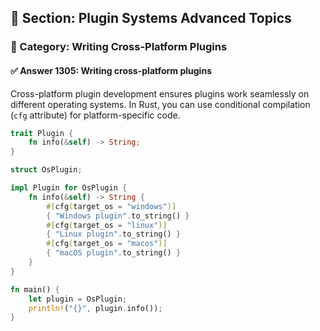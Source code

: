 ## 📘 Section: Plugin Systems Advanced Topics  
### 🔹 Category: Writing Cross-Platform Plugins  
#### ✅ Answer 1305: Writing cross-platform plugins

Cross-platform plugin development ensures plugins work seamlessly on different operating systems. In Rust, you can use conditional compilation (`cfg` attribute) for platform-specific code.

```rust
trait Plugin {
    fn info(&self) -> String;
}

struct OsPlugin;

impl Plugin for OsPlugin {
    fn info(&self) -> String {
        #[cfg(target_os = "windows")]
        { "Windows plugin".to_string() }
        #[cfg(target_os = "linux")]
        { "Linux plugin".to_string() }
        #[cfg(target_os = "macos")]
        { "macOS plugin".to_string() }
    }
}

fn main() {
    let plugin = OsPlugin;
    println!("{}", plugin.info());
}
```

